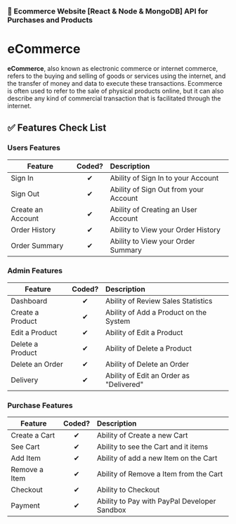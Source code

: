 ### :shopping_cart: Ecommerce Website [React & Node & MongoDB] API for Purchases and Products

# eCommerce

**eCommerce**, also known as electronic commerce or internet commerce, refers to the buying and selling of goods or services using the internet, and the transfer of money and data to execute these transactions. Ecommerce is often used to refer to the sale of physical products online, but it can also describe any kind of commercial transaction that is facilitated through the internet.

## :white_check_mark: Features Check List

### Users Features

| Feature           |  Coded?  | Description                           |
| ----------------- | :------: | :------------------------------------ |
| Sign In           | &#10004; | Ability of Sign In to your Account    |
| Sign Out          | &#10004; | Ability of Sign Out from your Account |
| Create an Account | &#10004; | Ability of Creating an User Account   |
| Order History     | &#10004; | Ability to View your Order History    |
| Order Summary     | &#10004; | Ability to View your Order Summary    |

### Admin Features

| Feature          |  Coded?  | Description                             |
| ---------------- | :------: | :-------------------------------------- |
| Dashboard        | &#10004; | Ability of Review Sales Statistics      |
| Create a Product | &#10004; | Ability of Add a Product on the System  |
| Edit a Product   | &#10004; | Ability of Edit a Product               |
| Delete a Product | &#10004; | Ability of Delete a Product             |
| Delete an Order  | &#10004; | Ability of Delete an Order              |
| Delivery         | &#10004; | Ability of Edit an Order as "Delivered" |

### Purchase Features

| Feature       |  Coded?  | Description                                  |
| ------------- | :------: | :------------------------------------------- |
| Create a Cart | &#10004; | Ability of Create a new Cart                 |
| See Cart      | &#10004; | Ability to see the Cart and it items         |
| Add Item      | &#10004; | Ability of add a new Item on the Cart        |
| Remove a Item | &#10004; | Ability of Remove a Item from the Cart       |
| Checkout      | &#10004; | Ability to Checkout                          |
| Payment       | &#10004; | Ability to Pay with PayPal Developer Sandbox |
